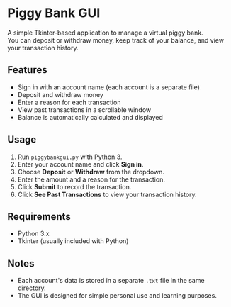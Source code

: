 # Piggy Bank GUI

A simple Tkinter-based application to manage a virtual piggy bank.  
You can deposit or withdraw money, keep track of your balance, and view your transaction history.

## Features

- Sign in with an account name (each account is a separate file)
- Deposit and withdraw money
- Enter a reason for each transaction
- View past transactions in a scrollable window
- Balance is automatically calculated and displayed

## Usage

1. Run `piggybankgui.py` with Python 3.
2. Enter your account name and click **Sign in**.
3. Choose **Deposit** or **Withdraw** from the dropdown.
4. Enter the amount and a reason for the transaction.
5. Click **Submit** to record the transaction.
6. Click **See Past Transactions** to view your transaction history.

## Requirements

- Python 3.x
- Tkinter (usually included with Python)

## Notes

- Each account's data is stored in a separate `.txt` file in the same directory.
- The GUI is designed for simple personal use and learning purposes.

